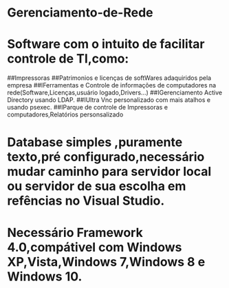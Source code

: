 # Gerenciamento-de-Rede
# Software com o intuito de facilitar controle de TI,como:
##Impressoras
##Patrimonios e licenças de softWares adaquiridos pela empresa
##IFerramentas e Controle de informações de computadores na rede(Software,Licenças,usuário logado,Drivers...)
##IGerenciamento Active Directory usando LDAP.
##IUltra Vnc personalizado com mais atalhos e usando psexec.
##IParque de controle de Impressoras e computadores,Relatórios personsalizado
# Database simples ,puramente texto,pré configurado,necessário mudar caminho para servidor local ou servidor de sua escolha em refências no Visual Studio.
# Necessário Framework 4.0,compátivel com Windows XP,Vista,Windows 7,Windows 8 e Windows 10.
